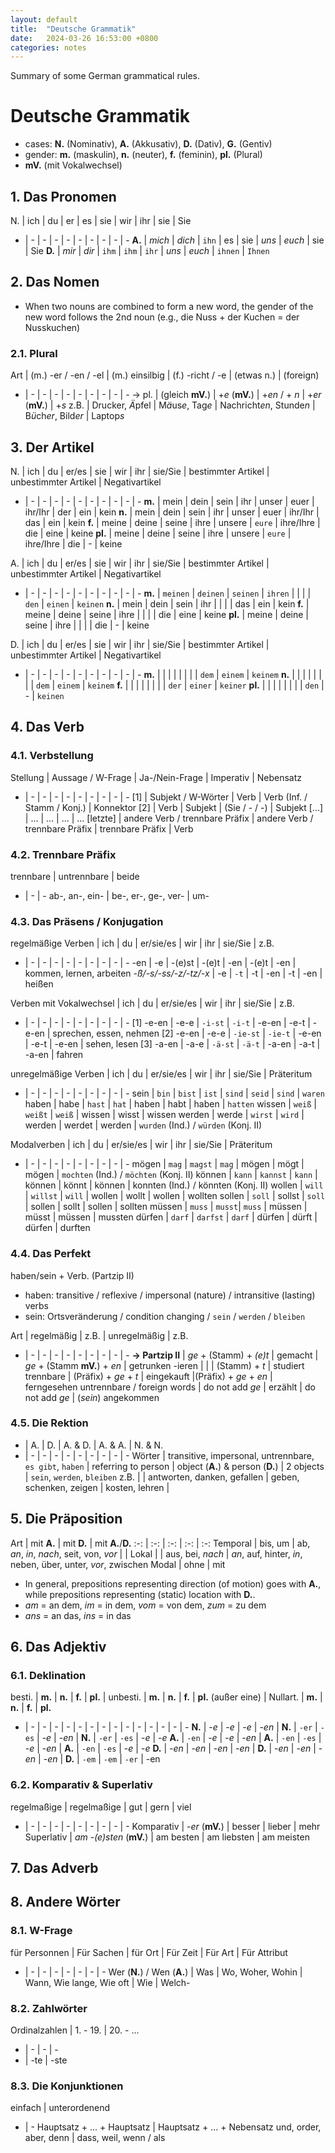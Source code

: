 ```yaml
---
layout: default
title:  "Deutsche Grammatik"
date:   2024-03-26 16:53:00 +0800
categories: notes
---
```


Summary of some German grammatical rules.

# Deutsche Grammatik
- cases: **N.** (Nominativ), **A.** (Akkusativ), **D.** (Dativ), **G.** (Gentiv)
- gender: **m.** (maskulin), **n.** (neuter), **f.** (feminin), **pl.** (Plural)
- **mV.** (mit Vokalwechsel)

## 1. Das Pronomen

N. | ich | du | er | es | sie | wir | ihr | sie | Sie 
- | - | - | - | - | - | - | - | - | -
**A.** | *mich* | *dich* | `ihn` | es | sie | *uns* | *euch* | sie | Sie
**D.** | *mir* | *dir* | `ihm` | `ihm` | `ihr` | *uns* | *euch* | `ihnen` | `Ihnen`

## 2. Das Nomen
- When two nouns are combined to form a new word, the gender of the new word follows the 2nd noun (e.g., die Nuss + der Kuchen = der Nusskuchen)

### 2.1. Plural

Art | (m.) -er / -en / -el | (m.) einsilbig | (f.) -richt / -e | (etwas n.) | (foreign)
- | - | - | - | - | - | - | - | - | -
-> pl. | (gleich **mV.**) | +*e* (**mV.**) | +*en* / + *n* | +*er* (**mV.**) | +*s*
z.B. | Drucker, *Ä*pfel | M*ä*us*e*, Tag*e* | Nachricht*en*, Stunde*n* | B*ü*ch*er*, Bild*er* | Laptop*s*

## 3. Der Artikel

N. | ich | du | er/es | sie | wir | ihr | sie/Sie | bestimmter Artikel | unbestimmter Artikel | Negativartikel
- | - | - | - | - | - | - | - | - | - | -
**m.** | mein | dein | sein | ihr | unser | euer | ihr/Ihr | der | ein | kein
**n.** | mein | dein | sein | ihr | unser | euer | ihr/Ihr | das | ein | kein
**f.** | meine | deine | seine | ihre | unsere | `eure` | ihre/Ihre | die | eine | keine
**pl.** | meine | deine | seine | ihre | unsere | `eure` | ihre/Ihre | die | - | keine

A. | ich | du | er/es | sie | wir | ihr | sie/Sie | bestimmter Artikel | unbestimmter Artikel | Negativartikel
- | - | - | - | - | - | - | - | - | - | -
**m.** | `meinen` | `deinen` | `seinen` | `ihren` | | | | `den` | `einen` | `keinen`
**n.** | mein | dein | sein | ihr | | | | das | ein | kein
**f.** | meine | deine | seine | ihre | | | | die | eine | keine
**pl.** | meine | deine | seine | ihre | | | | die | - | keine

D. | ich | du | er/es | sie | wir | ihr | sie/Sie | bestimmter Artikel | unbestimmter Artikel | Negativartikel
- | - | - | - | - | - | - | - | - | - | -
**m.** |  |  |  |  | | | | `dem` | `einem` | `keinem`
**n.** |  | | |  | | | | `dem` | `einem` | `keinem`
**f.** |  | |  |  | | | | `der` | `einer` | `keiner`
**pl.** | | | |  | | | | `den` | - | `keinen`

## 4. Das Verb
### 4.1. Verbstellung

Stellung | Aussage / W-Frage | Ja-/Nein-Frage | Imperativ | Nebensatz
- | - | - | - | - | - | - | - | - | -
[1] | Subjekt / W-Wörter | Verb | Verb (Inf. / Stamm / Konj.) | Konnektor
[2] | Verb | Subjekt | (Sie / - / -) | Subjekt
[...] | ... | ... | ... | ...
[letzte] | andere Verb / trennbare Präfix | andere Verb / trennbare Präfix | trennbare Präfix | Verb

### 4.2. Trennbare Präfix

trennbare | untrennbare | beide
- | - | -
ab-, an-, ein- | be-, er-, ge-, ver- | um-

### 4.3. Das Präsens / Konjugation

regelmäßige Verben | ich | du | er/sie/es | wir | ihr | sie/Sie | z.B.
- | - | - | - | - | - | - | - | - | -
-en | -e | -(e)st | -(e)t | -en | -(e)t | -en | kommen, lernen, arbeiten
*-ß/-s/-ss/-z/-tz/-x* | -e | `-t` |  -t | -en | -t | -en | heißen

Verben mit Vokalwechsel | ich | du | er/sie/es | wir | ihr | sie/Sie | z.B.
- | - | - | - | - | - | - | - | - | -
[1] -e-en | -e-e | `-i-st` | `-i-t` | -e-en | -e-t | -e-en | sprechen, essen, nehmen
[2] -e-en | -e-e | `-ie-st` | `-ie-t` | -e-en | -e-t | -e-en | sehen, lesen
[3] -a-en | -a-e | `-ä-st` | `-ä-t` | -a-en | -a-t | -a-en | fahren

unregelmäßige Verben | ich | du | er/sie/es | wir | ihr | sie/Sie | Präteritum
- | - | - | - | - | - | - | - | - | -
sein | `bin` | `bist` | `ist` | `sind` | `seid` | `sind` | `waren`
haben | habe | `hast` | `hat` | haben | habt | haben | `hatten`
wissen | `weiß` | `weißt` | `weiß` | wissen | wisst | wissen
werden | werde | `wirst` | `wird` | werden | werdet | werden | `wurden` (Ind.) / `würden` (Konj. II)

Modalverben | ich | du | er/sie/es | wir | ihr | sie/Sie | Präteritum
- | - | - | - | - | - | - | - | - | -
mögen | `mag` | `magst` | `mag` | mögen | mögt | mögen | `mochten` (Ind.) / `möchten` (Konj. II)
können | `kann` | `kannst` | `kann` | können | könnt | können | konnten (Ind.) / könnten (Konj. II)
wollen | `will` | `willst` | `will` | wollen | wollt | wollen | wollten
sollen | `soll` | sollst | `soll` | sollen | sollt | sollen | sollten
müssen | `muss` | `musst`| `muss` | müssen | müsst | müssen | mussten
dürfen | `darf` | `darfst` | `darf` | dürfen | dürft | dürfen | durften

### 4.4. Das Perfekt
haben/sein + Verb. (Partzip II)
- haben: transitive / reflexive / impersonal (nature) / intransitive (lasting) verbs
- sein: Ortsveränderung / condition changing / `sein` / `werden` / `bleiben`

Art | regelmäßig | z.B. | unregelmäßig | z.B.
- | - | - | - | - | - | - | - | - | -
**-> Partzip II** | *ge* + (Stamm) + *(e)t* | gemacht | *ge* + (Stamm **mV.**) + *en* | getrunken
-ieren | | | (Stamm) + *t* | studiert
trennbare | (Präfix) + *ge* + *t* | eingekauft |(Präfix) + *ge* + *en* | ferngesehen
untrennbare / foreign words | do  not add *ge* | erzählt | do  not add *ge* | (*sein*) angekommen

### 4.5. Die Rektion

- | A. | D. | A. & D. | A. & A. | N. & N.
- | - | - | - | - | - | - | - | - | -
Wörter | transitive, impersonal, untrennbare, `es gibt`, `haben` | referring to person | object (**A.**) & person (**D.**) | 2 objects | `sein`, `werden`, `bleiben` 
z.B. | | antworten, danken, gefallen | geben, schenken, zeigen | kosten, lehren | 

## 5. Die Präposition

Art | mit **A.** | mit **D.** | mit **A.**/**D.**
:-: | :-:  | :-:  | :-:   | :-: 
Temporal | bis, um | ab, *an*, *in*, *nach*, seit, von, *vor* |  | 
Lokal | | aus, bei, *nach* | *an*, auf, hinter, *in*, neben, über, unter, *vor*, zwischen
Modal | ohne | mit

- In general, prepositions representing direction (of motion) goes with **A.**, while prepositions representing (static) location with **D.**.
- *am* = an dem, *im* = in dem, *vom* = von dem, *zum* = zu dem
- *ans* = an das, *ins* = in das

## 6. Das Adjektiv
### 6.1. Deklination

besti. | **m.** | **n.** | **f.** | **pl.**  | unbesti. | **m.** | **n.** | **f.** | **pl.** (außer eine) |  Nullart. | **m.** | **n.** | **f.** | **pl.** 
- | - | - | - | - | - | - | - | - | - | - | - | - | - | -
**N.** | -*e* | -*e* | -*e* | -*en* | **N.** | `-er` | `-es` | -*e* | -*en* | **N.**  | `-er` | `-es` | -*e* | -*e* 
**A.** | `-en` | -*e* | -*e* | -*en* | **A.** | `-en` | `-es` | -*e* | -*en* | **A.** | `-en` | `-es` | -*e* | -*e* 
**D.** | -*en* | -*en* | -*en* | -*en* |  **D.** | -*en* | -*en* | -*en* | -*en* | **D.** | `-em` | `-em` | `-er` | -en 

### 6.2. Komparativ & Superlativ

regelmaßige | regelmaßige | gut | gern | viel
- | - | - | - | - | - | - | - | - | -
Komparativ | -*er* (**mV.**) | besser | lieber | mehr
Superlativ | *am* -*(e)sten* (**mV.**) | am besten | am liebsten | am meisten

## 7. Das Adverb

## 8. Andere Wörter
### 8.1. W-Frage

für Personnen | Für Sachen | für Ort | Für Zeit | Für Art | Für Attribut
- | - | - | - | - | - | - | - 
Wer (**N.**) / Wen (**A.**) | Was | Wo, Woher, Wohin | Wann, Wie lange, Wie oft | Wie | Welch-

### 8.2. Zahlwörter

Ordinalzahlen | 1. - 19. | 20. - ...
- | - | - | - 
- | -te | -ste

### 8.3. Die Konjunktionen

einfach | unterordenend
- | - 
Hauptsatz + ... + Hauptsatz | Hauptsatz + ... + Nebensatz
und, order, aber, denn | dass, weil, wenn / als


